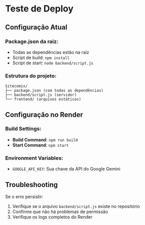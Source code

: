 # Teste de Deploy

## Configuração Atual

### Package.json da raiz:
- Todas as dependências estão na raiz
- Script de build: `npm install`
- Script de start: `node backend/script.js`

### Estrutura do projeto:
```
Sitecomix/
├── package.json (com todas as dependências)
├── backend/script.js (servidor)
└── frontend/ (arquivos estáticos)
```

## Configuração no Render

### Build Settings:
- **Build Command**: `npm run build`
- **Start Command**: `npm start`

### Environment Variables:
- `GOOGLE_API_KEY`: Sua chave da API do Google Gemini

## Troubleshooting

Se o erro persistir:
1. Verifique se o arquivo `backend/script.js` existe no repositório
2. Confirme que não há problemas de permissão
3. Verifique os logs completos do Render 